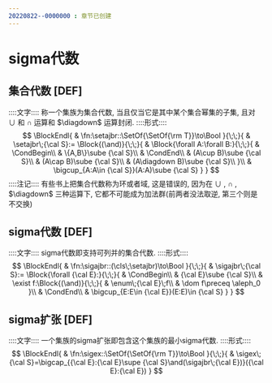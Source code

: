 ```yaml
---
20220822--0000000 : 章节已创建
---
```

# sigma代数
## 集合代数 [DEF]
::::文字::::
称一个集族为集合代数, 当且仅当它是其中某个集合幂集的子集, 且对 $\cup$ 和 $\cap$ 运算和 $\diagdown$ 运算封闭. 
::::形式::::
$$
\BlockEndl{
    & \fn:\setajbr::\SetOf{\SetOf{\rm T}}\to\Bool
}{\;\;}{
    & \setajbr\;{\cal S}:=
    \Block{(\and)}{\;\;}{
        & \Block{\forall A:\forall B:}{\;\;}{
            & \CondBegin\\
            & \{A,B\}\sube {\cal S}\\
            & \CondEnd\\
            & (A\cup B)\sube {\cal S}\\
            & (A\cap B)\sube {\cal S}\\
            & (A\diagdown B)\sube {\cal S}\\
        }\\
        & \bigcup_{A:A\in {\cal S}}(A:A)\sube {\cal S}
    }
}
$$
::::注记::::
有些书上把集合代数称为环或者域, 这是错误的, 因为在 $\cup$ , $\cap$ , $\diagdown$ 三种运算下, 它都不可能成为加法群(前两者没法取逆, 第三个则是不交换)

## sigma代数 [DEF]
::::文字::::
sigma代数即支持可列并的集合代数. 
::::形式::::
$$
\BlockEndl{
    & \fn:\sigajbr::(\cls\;\setajbr)\to\Bool
}{\;\;}{
    & \sigajbr\;{\cal S}:=
    \Block{\forall {\cal E}:}{\;\;}{
        & \CondBegin\\
        & {\cal E}\sube {\cal S}\\
        & \exist f:\Block{(\and)}{\;\;}{
            & \enum\;{\cal E}\;f\\
            & \dom f\preceq \aleph_0
        }\\
        & \CondEnd\\
        & \bigcup_{E:E\in {\cal E}}(E:E)\in {\cal S}
    }
}
$$

## sigma扩张 [DEF]
::::文字::::
一个集族的sigma扩张即包含这个集族的最小sigma代数. 
::::形式::::
$$
\BlockEndl{
    & \fn:\sigex::\SetOf{\SetOf{\rm T}}\to\Bool
}{\;\;}{
    & \sigex\;{\cal S}=\bigcap_{{\cal E}:{\cal E}\supe {\cal S}\and(\sigajbr\;{\cal E})}({\cal E}:{\cal E})
}
$$
